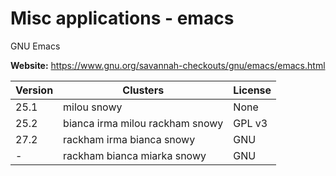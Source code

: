 # Misc applications - emacs

GNU Emacs



**Website:** <https://www.gnu.org/savannah-checkouts/gnu/emacs/emacs.html>

| Version | Clusters | License |
| ------- | -------- | ------- |
| 25.1 | milou snowy | None |
| 25.2 | bianca irma milou rackham snowy | GPL v3 |
| 27.2 | rackham irma bianca snowy | GNU |
| - | rackham bianca miarka snowy | GNU |

